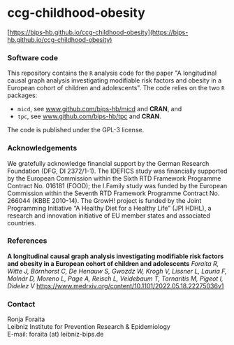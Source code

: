 # ccg-childhood-obesity


[https://bips-hb.github.io/ccg-childhood-obesity](https://bips-hb.github.io/ccg-childhood-obesity)

### Software code
This repository contains the `R` analysis code for the paper "A longitudinal causal graph analysis investigating modifiable risk factors and obesity in a European cohort of children and adolescents". The code relies on the two `R` packages: 

* `micd`, see www.github.com/bips-hb/micd and **CRAN**, and 
* `tpc`, see www.github.com/bips-hb/tpc and **CRAN**.  

The code is published under the GPL-3 license. 

### Acknowledgements

We gratefully acknowledge financial support by the German Research Foundation (DFG, DI 2372/1-1). The IDEFICS study was financially supported by the European Commission within the Sixth RTD Framework Programme Contract No. 016181 (FOOD); the I.Family study was funded by the European Commission within the Seventh RTD Framework Programme Contract No. 266044 (KBBE 2010-14). The GrowH! project is funded by the Joint Programming Initiative “A Healthy Diet for a Healthy Life” (JPI HDHL), a research and innovation initiative of EU member states and associated countries.


### References

__A longitudinal causal graph analysis investigating modifiable risk factors and obesity in a European cohort of children and adolescents__
*Foraita R, Witte J, Börnhorst C, De Henauw S, Gwozdz W, Krogh V, Lissner L, Lauria F, Molnár D, Moreno	L, Page	A, Reisch L, Veidebaum T, Tornaritis M, Pigeot I, Didelez V*
https://www.medrxiv.org/content/10.1101/2022.05.18.22275036v1


### Contact

Ronja Foraita\
Leibniz Institute for Prevention Research & Epidemiology  
E-mail: foraita (at) leibniz-bips.de

